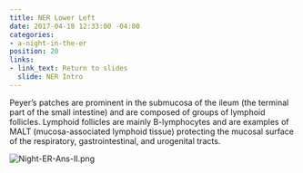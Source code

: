 ```yaml
---
title: NER Lower Left
date: 2017-04-18 12:33:00 -04:00
categories:
- a-night-in-the-er
position: 20
links:
- link_text: Return to slides
  slide: NER Intro
---
```


Peyer’s patches are prominent in the submucosa of the ileum (the terminal part of the small intestine) and are composed of groups of lymphoid follicles. Lymphoid follicles are mainly B-lymphocytes and are examples of MALT (mucosa-associated lymphoid tissue) protecting the mucosal surface of the respiratory, gastrointestinal, and urogenital tracts.

![Night-ER-Ans-II.png](/uploads/Night-ER-Ans-II.png)
